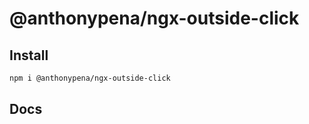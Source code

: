 # @anthonypena/ngx-outside-click

## Install

```Bash
npm i @anthonypena/ngx-outside-click
```

## Docs
